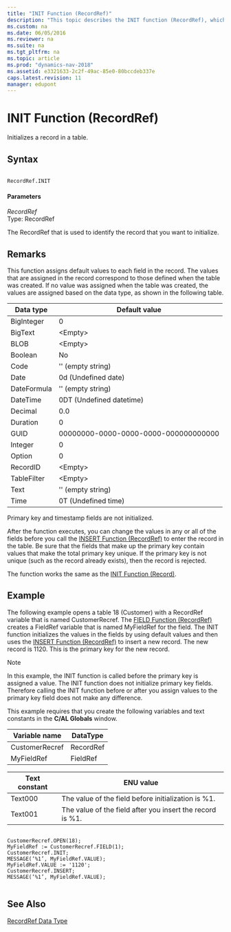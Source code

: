 ```yaml
---
title: "INIT Function (RecordRef)"
description: "This topic describes the INIT function (RecordRef), which initializes a record in a table by assigning default values to each field in the record."
ms.custom: na
ms.date: 06/05/2016
ms.reviewer: na
ms.suite: na
ms.tgt_pltfrm: na
ms.topic: article
ms.prod: "dynamics-nav-2018"
ms.assetid: e3321633-2c2f-49ac-85e0-80bccdeb337e
caps.latest.revision: 11
manager: edupont
---
```

# INIT Function (RecordRef)
Initializes a record in a table.  
  
## Syntax  
  
```  
  
RecordRef.INIT  
```  
  
#### Parameters  
 *RecordRef*  
 Type: RecordRef  
  
 The RecordRef that is used to identify the record that you want to initialize.  
  
## Remarks  
 This function assigns default values to each field in the record. The values that are assigned in the record correspond to those defined when the table was created. If no value was assigned when the table was created, the values are assigned based on the data type, as shown in the following table.  
  
|Data type|Default value|  
|---------------|-------------------|  
|BigInteger|0|  
|BigText|\<Empty>|  
|BLOB|\<Empty>|  
|Boolean|No|  
|Code|'' \(empty string\)|  
|Date|0d \(Undefined date\)|  
|DateFormula|'' \(empty string\)|  
|DateTime|0DT \(Undefined datetime\)|  
|Decimal|0.0|  
|Duration|0|  
|GUID|00000000-0000-0000-0000-000000000000|  
|Integer|0|  
|Option|0|  
|RecordID|\<Empty>|  
|TableFilter|\<Empty>|  
|Text|'' \(empty string\)|  
|Time|0T \(Undefined time\)|  
  
 Primary key and timestamp fields are not initialized.  
  
 After the function executes, you can change the values in any or all of the fields before you call the [INSERT Function \(RecordRef\)](INSERT-Function--RecordRef-.md) to enter the record in the table. Be sure that the fields that make up the primary key contain values that make the total primary key unique. If the primary key is not unique \(such as the record already exists\), then the record is rejected.  
  
 The function works the same as the [INIT Function \(Record\)](INIT-Function--Record-.md).  
  
## Example  
 The following example opens a table 18 \(Customer\) with a RecordRef variable that is named CustomerRecref. The [FIELD Function \(RecordRef\)](FIELD-Function--RecordRef-.md) creates a FieldRef variable that is named MyFieldRef for the field. The INIT function initializes the values in the fields by using default values and then uses the [INSERT Function \(RecordRef\)](INSERT-Function--RecordRef-.md) to insert a new record. The new record is 1120. This is the primary key for the new record.  
  
> [!NOTE]  
>  In this example, the INIT function is called before the primary key is assigned a value. The INIT function does not initialize primary key fields. Therefore calling the INIT function before or after you assign values to the primary key field does not make any difference.  
  
 This example requires that you create the following variables and text constants in the **C/AL Globals** window.  
  
|Variable name|DataType|  
|-------------------|--------------|  
|CustomerRecref|RecordRef|  
|MyFieldRef|FieldRef|  
  
|Text constant|ENU value|  
|-------------------|---------------|  
|Text000|The value of the field before initialization is %1.|  
|Text001|The value of the field after you insert the record is %1.|  
  
```  
  
CustomerRecref.OPEN(18);  
MyFieldRef := CustomerRecref.FIELD(1);  
CustomerRecref.INIT;  
MESSAGE(‘%1’, MyFieldRef.VALUE);  
MyFieldRef.VALUE := '1120';  
CustomerRecref.INSERT;  
MESSAGE(‘%1’, MyFieldRef.VALUE);  
  
```  
  
## See Also  
 [RecordRef Data Type](RecordRef-Data-Type.md)